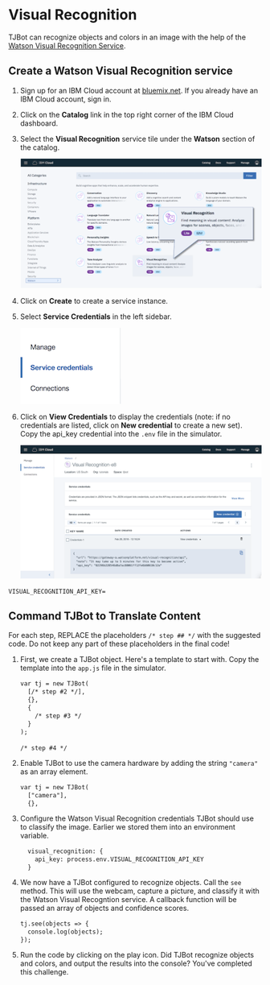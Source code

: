 # Visual Recognition

TJBot can recognize objects and colors in an image with the help of the [Watson Visual Recognition Service](https://ibm.biz/catalog-visual-recognition).

## Create a Watson Visual Recognition service

1. Sign up for an IBM Cloud account at [bluemix.net](https://bluemix.net). If you already have an IBM Cloud account, sign in.

2. Click on the __Catalog__ link in the top right corner of the IBM Cloud dashboard.

3. Select the __Visual Recognition__ service tile under the __Watson__ section of the catalog.

	![](assets/catalog-vr.png)

4. Click on __Create__ to create a service instance.
5. Select __Service Credentials__ in the left sidebar.

	![](assets/sidebar-stt.png)

6. Click on __View Credentials__ to display the credentials (note: if no credentials are listed, click on __New credential__ to create a new set). Copy the api_key credential into the `.env` file in the simulator.

	![](assets/servicecredentials-vr.png)

```
VISUAL_RECOGNITION_API_KEY=
```

## Command TJBot to Translate Content

For each step, REPLACE the placeholders `/* step ## */` with the suggested code. Do not keep any part of these placeholders in the final code!

1. First, we create a TJBot object. Here's a template to start with. Copy the template into the `app.js` file in the simulator.

	```
	var tj = new TJBot(
	  [/* step #2 */],
	  {},
	  {
	    /* step #3 */
	  }
	);

	/* step #4 */
	```

2. Enable TJBot to use the camera hardware by adding the string `"camera"` as an array element.

	```
	var tj = new TJBot(
	  ["camera"],
	  {},
	```

3. Configure the Watson Visual Recognition credentials TJBot should use to classify the image. Earlier we stored them into an environment variable.

	```
	  visual_recognition: {
	    api_key: process.env.VISUAL_RECOGNITION_API_KEY
	  }
	```

4. We now have a TJBot configured to recognize objects. Call the `see` method. This will use the webcam, capture a picture, and classify it with the Watson Visual Recogntion service. A callback function will be passed an array of objects and confidence scores.

	```
	tj.see(objects => {
	  console.log(objects);
	});
	```

5. Run the code by clicking on the play icon. Did TJBot recognize objects and colors, and output the results into the console? You've completed this challenge.
